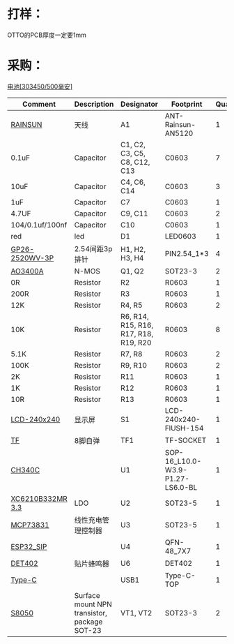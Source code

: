 # 打样：

OTTO的PCB厚度一定要1mm



# 采购：

[电池[303450/500毫安]](https://item.taobao.com/item.htm?spm=a1z09.2.0.0.99af2e8d9avaY7&id=528235852444&_u=p20q7cgbef60)

| Comment                                                      | Description                                   | Designator                             | Footprint                        | Quantity |
| ------------------------------------------------------------ | --------------------------------------------- | -------------------------------------- | -------------------------------- | -------- |
| [RAINSUN](https://item.taobao.com/item.htm?spm=a1z09.2.0.0.7caa2e8dtIdJCk&id=558699169012&_u=p20q7cgb121e) | 天线                                          | A1                                     | ANT-Rainsun-AN5120               | 1        |
| 0.1uF                                                        | Capacitor                                     | C1, C2, C3, C5, C8,  C12, C13          | C0603                            | 7        |
| 10uF                                                         | Capacitor                                     | C4, C6, C14                            | C0603                            | 3        |
| 1uF                                                          | Capacitor                                     | C7                                     | C0603                            | 1        |
| 4.7UF                                                        | Capacitor                                     | C9, C11                                | C0603                            | 2        |
| 104/0.1uf/100nf                                              | Capacitor                                     | C10                                    | C0603                            | 1        |
| red                                                          | led                                           | D1                                     | LED0603                          | 1        |
| [GP26-2520WV-3P](https://item.taobao.com/item.htm?spm=a1z10.3-c-s.w4002-21223910208.18.40c96a4b8Tk4yR&id=540755607552) | 2.54间距3p排针                                | H1, H2, H3, H4                         | PIN2.54_1*3                      | 4        |
| [AO3400A](https://item.taobao.com/item.htm?spm=a1z10.3-c-s.w4002-21223910208.9.43706a4biknwUv&id=522574089119) | N-MOS                                         | Q1, Q2                                 | SOT23-3                          | 2        |
| 0R                                                           | Resistor                                      | R2                                     | R0603                            | 1        |
| 200R                                                         | Resistor                                      | R3                                     | R0603                            | 1        |
| 12K                                                          | Resistor                                      | R4, R5                                 | R0603                            | 2        |
| 10K                                                          | Resistor                                      | R6, R14, R15, R16,  R17, R18, R19, R20 | R0603                            | 8        |
| 5.1K                                                         | Resistor                                      | R7, R8                                 | R0603                            | 2        |
| 100K                                                         | Resistor                                      | R9, R10                                | R0603                            | 2        |
| 2K                                                           | Resistor                                      | R11                                    | R0603                            | 1        |
| 1K                                                           | Resistor                                      | R12                                    | R0603                            | 1        |
| 10R                                                          | Resistor                                      | R13                                    | R0603                            | 1        |
| [LCD-240x240](https://item.taobao.com/item.htm?spm=a1z09.2.0.0.49222e8dUDZH8g&id=600653923469&_u=k20q7cgbb84c) | 显示屏                                        | S1                                     | LCD-240x240-FlUSH-154            | 1        |
| [TF](https://item.taobao.com/item.htm?spm=a1z09.2.0.0.49222e8dUDZH8g&id=522573245737&_u=k20q7cgb84a3) | 8脚自弹                                       | TF1                                    | TF-SOCKET                        | 1        |
| [CH340C](https://item.taobao.com/item.htm?spm=a1z10.3-c-s.w4002-21223910208.17.63036a4b79TAGX&id=572355836370) |                                               | U1                                     | SOP-16_L10.0-W3.9-P1.27-LS6.0-BL | 1        |
| [XC6210B332MR  3.3](https://item.taobao.com/item.htm?spm=a1z09.2.0.0.49222e8dUDZH8g&id=559236610497&_u=k20q7cgb0854) | LDO                                           | U2                                     | SOT23-5                          | 1        |
| [MCP73831](https://item.taobao.com/item.htm?spm=a1z09.2.0.0.49222e8dUDZH8g&id=654241859685&_u=k20q7cgb58eb) | 线性充电管理控制器                            | U3                                     | SOT23-5                          | 1        |
| [ESP32_SIP](https://item.taobao.com/item.htm?spm=a1z09.2.0.0.31e32e8dKrcqT8&id=635409903966&_u=k20q7cgb6abe) |                                               | U4                                     | QFN-48_7X7                       | 1        |
| [DET402](https://item.taobao.com/item.htm?spm=a1z09.2.0.0.7caa2e8dtIdJCk&id=633598764121&_u=p20q7cgb2b73) | 贴片蜂鸣器                                    | U6                                     | DET402                           | 1        |
| [Type-C](https://item.taobao.com/item.htm?spm=a1z10.3-c-s.w4002-21223910208.14.17886a4bo9NVsb&id=573090887123) |                                               | USB1                                   | Type-C-TOP                       | 1        |
| [S8050](https://item.taobao.com/item.htm?spm=a1z10.3-c-s.w4002-21223910208.11.44ff6a4b9TY6dB&id=522577964105) | Surface mount NPN  transistor, package SOT-23 | VT1, VT2                               | SOT23-3                          | 2        |
